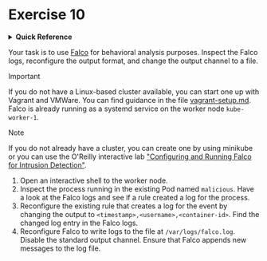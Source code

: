 # Exercise 10

<details>
<summary><b>Quick Reference</b></summary>
<p>

* Namespace: `default`<br>
* Documentation: [Falco](https://falco.org/docs/)

</p>
</details>

Your task is to use [Falco](https://falco.org/docs) for behavioral analysis purposes. Inspect the Falco logs, reconfigure the output format, and change the output channel to a file.

> [!IMPORTANT]
> If you do not have a Linux-based cluster available, you can start one up with Vagrant and VMWare. You can find guidance in the file [vagrant-setup.md](../common/vagrant-setup.md). Falco is already running as a systemd service on the worker node `kube-worker-1`.

> [!NOTE]
> If you do not already have a cluster, you can create one by using minikube or you can use the O'Reilly interactive lab ["Configuring and Running Falco for Intrusion Detection"](https://learning.oreilly.com/scenarios/configuring-and-running/9781098150006/).

1. Open an interactive shell to the worker node.
2. Inspect the process running in the existing Pod named `malicious`. Have a look at the Falco logs and see if a rule created a log for the process.
3. Reconfigure the existing rule that creates a log for the event by changing the output to `<timestamp>,<username>,<container-id>`. Find the changed log entry in the Falco logs.
4. Reconfigure Falco to write logs to the file at `/var/logs/falco.log`. Disable the standard output channel. Ensure that Falco appends new messages to the log file.
